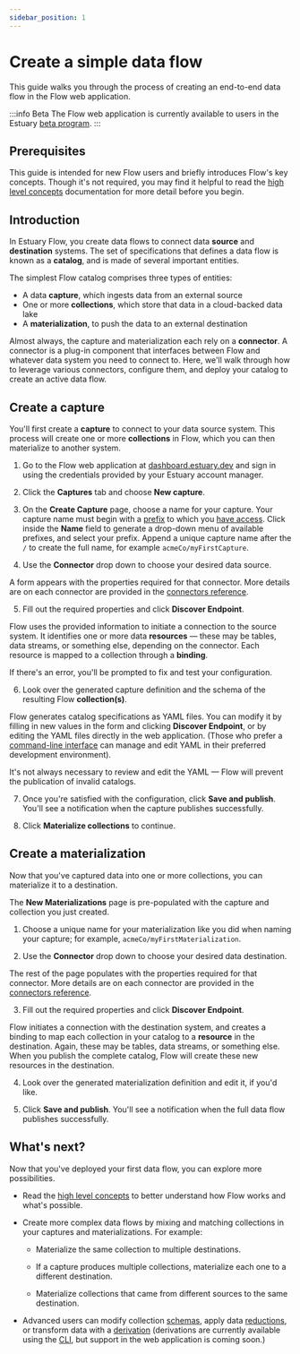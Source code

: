 ```yaml
---
sidebar_position: 1
---
```

# Create a simple data flow

This guide walks you through the process of creating an end-to-end data flow in the
Flow web application.

:::info Beta
The Flow web application is currently available to users in the Estuary [beta program](https://go.estuary.dev/sign-up).
:::

## Prerequisites

This guide is intended for new Flow users and briefly introduces Flow's key concepts.
Though it's not required, you may find it helpful to read
the [high level concepts](../concepts/README.md) documentation for more detail before you begin.

## Introduction

In Estuary Flow, you create data flows to connect data **source** and **destination** systems.
The set of specifications that defines a data flow is known as a **catalog**, and is made of several important entities.

The simplest Flow catalog comprises three types of entities:

* A data **capture**, which ingests data from an external source
* One or more **collections**, which store that data in a cloud-backed data lake
* A **materialization**, to push the data to an external destination

Almost always, the capture and materialization each rely on a **connector**.
A connector is a plug-in component that interfaces between Flow and whatever data system you need to connect to.
Here, we'll walk through how to leverage various connectors, configure them, and deploy your catalog to create an active data flow.

## Create a capture

You'll first create a **capture** to connect to your data source system.
This process will create one or more **collections** in Flow, which you can then materialize to another system.

1. Go to the Flow web application at [dashboard.estuary.dev](https://dashboard.estuary.dev/) and sign in using the
credentials provided by your Estuary account manager.

2. Click the **Captures** tab and choose **New capture**.

3. On the **Create Capture** page, choose a name for your capture.
Your capture name must begin with a [prefix](../concepts/README.md#namespace) to which you [have access](../reference/authentication.md).
Click inside the **Name** field to generate a drop-down menu of available prefixes, and select your prefix.
Append a unique capture name after the `/` to create the full name, for example `acmeCo/myFirstCapture`.

4. Use the **Connector** drop down to choose your desired data source.

  A form appears with the properties required for that connector.
  More details are on each connector are provided in the [connectors reference](../reference/Connectors/capture-connectors/README.md).

5. Fill out the required properties and click **Discover Endpoint**.

  Flow uses the provided information to initiate a connection to the source system.
  It identifies one or more data **resources** — these may be tables, data streams, or something else, depending on the connector. Each resource is mapped to a collection through a **binding**.

  If there's an error, you'll be prompted to fix and test your configuration.

6. Look over the generated capture definition and the schema of the resulting Flow **collection(s)**.

  Flow generates catalog specifications as YAML files.
  You can modify it by filling in new values in the form and clicking **Discover Endpoint**,
  or by editing the YAML files directly in the web application.
  (Those who prefer a [command-line interface](../concepts/flowctl.md) can manage and edit YAML in their preferred development environment).

  It's not always necessary to review and edit the YAML — Flow will prevent the publication of invalid catalogs.

7. Once you're satisfied with the configuration, click **Save and publish**. You'll see a notification when the capture publishes successfully.

8. Click **Materialize collections** to continue.

## Create a materialization

Now that you've captured data into one or more collections, you can materialize it to a destination.

The **New Materializations** page is pre-populated with the capture and collection you just created.

1.  Choose a unique name for your materialization like you did when naming your capture; for example, `acmeCo/myFirstMaterialization`.

2. Use the **Connector** drop down to choose your desired data destination.

  The rest of the page populates with the properties required for that connector.
  More details are on each connector are provided in the [connectors reference](../reference/Connectors/materialization-connectors/README.md).

3. Fill out the required properties and click **Discover Endpoint**.

  Flow initiates a connection with the destination system, and creates a binding to map each collection in your catalog to a **resource** in the destination.
  Again, these may be tables, data streams, or something else.
  When you publish the complete catalog, Flow will create these new resources in the destination.

4. Look over the generated materialization definition and edit it, if you'd like.

5. Click **Save and publish**. You'll see a notification when the full data flow publishes successfully.

## What's next?

Now that you've deployed your first data flow, you can explore more possibilities.

* Read the [high level concepts](../concepts/README.md) to better understand how Flow works and what's possible.

* Create more complex data flows by mixing and matching collections in your captures and materializations. For example:

   * Materialize the same collection to multiple destinations.

   * If a capture produces multiple collections, materialize each one to a different destination.

   * Materialize collections that came from different sources to the same destination.

* Advanced users can modify collection [schemas](../concepts/schemas.md), apply data [reductions](../concepts/schemas.md#reductions),
or transform data with a [derivation](../concepts/derivations.md)
(derivations are currently available using the [CLI](../concepts/flowctl.md),
but support in the web application is coming soon.)
